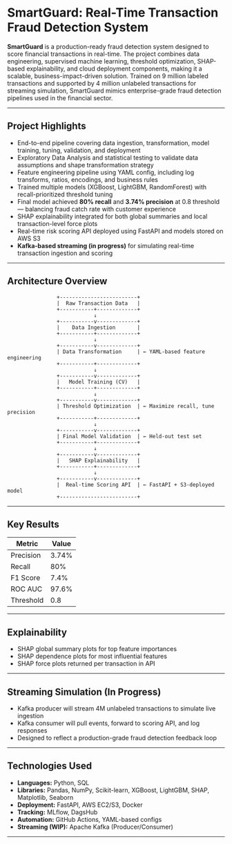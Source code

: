 # SmartGuard: Real-Time Transaction Fraud Detection System

**SmartGuard** is a production-ready fraud detection system designed to score financial transactions in real-time. The project combines data engineering, supervised machine learning, threshold optimization, SHAP-based explainability, and cloud deployment components, making it a scalable, business-impact-driven solution. Trained on 9 million labeled transactions and supported by 4 million unlabeled transactions for streaming simulation, SmartGuard mimics enterprise-grade fraud detection pipelines used in the financial sector.

---

##  Project Highlights

*  End-to-end pipeline covering data ingestion, transformation, model training, tuning, validation, and deployment
*  Exploratory Data Analysis and statistical testing to validate data assumptions and shape transformation strategy
*  Feature engineering pipeline using YAML config, including log transforms, ratios, encodings, and business rules
*  Trained multiple models (XGBoost, LightGBM, RandomForest) with recall-prioritized threshold tuning
*  Final model achieved **80% recall** and **3.74% precision** at 0.8 threshold — balancing fraud catch rate with customer experience
*  SHAP explainability integrated for both global summaries and local transaction-level force plots
*  Real-time risk scoring API deployed using FastAPI and models stored on AWS S3
*  **Kafka-based streaming (in progress)** for simulating real-time transaction ingestion and scoring

---

##  Architecture Overview

```
                +-------------------------+
                |  Raw Transaction Data   |
                +-----------+-------------+
                            ↓
                +-----------v-------------+
                |    Data Ingestion       |
                +-----------+-------------+
                            ↓
                +-----------v-------------+
                | Data Transformation     | ← YAML-based feature engineering
                +-----------+-------------+
                            ↓
                +-----------v-------------+
                |   Model Training (CV)   |
                +-----------+-------------+
                            ↓
                +-----------v-------------+
                | Threshold Optimization  | ← Maximize recall, tune precision
                +-----------+-------------+
                            ↓
                +-----------v-------------+
                | Final Model Validation  | ← Held-out test set
                +-----------+-------------+
                            ↓
                +-----------v-------------+
                |   SHAP Explainability   |
                +-----------+-------------+
                            ↓
                +-----------v-------------+
                |  Real-time Scoring API  | ← FastAPI + S3-deployed model
                +-------------------------+
```


---

##  Key Results

| Metric    | Value |
| --------- | ----- |
| Precision | 3.74%  |
| Recall    | 80%   |
| F1 Score  | 7.4%  |
| ROC AUC   | 97.6% |
| Threshold | 0.8   |

---

##  Explainability

* SHAP global summary plots for top feature importances
* SHAP dependence plots for most influential features
* SHAP force plots returned per transaction in API

---

##  Streaming Simulation (In Progress)

* Kafka producer will stream 4M unlabeled transactions to simulate live ingestion
* Kafka consumer will pull events, forward to scoring API, and log responses
* Designed to reflect a production-grade fraud detection feedback loop

---

##  Technologies Used

* **Languages:** Python, SQL
* **Libraries:** Pandas, NumPy, Scikit-learn, XGBoost, LightGBM, SHAP, Matplotlib, Seaborn
* **Deployment:** FastAPI, AWS EC2/S3, Docker
* **Tracking:** MLflow, DagsHub
* **Automation:** GitHub Actions, YAML-based configs
* **Streaming (WIP):** Apache Kafka (Producer/Consumer)

---


